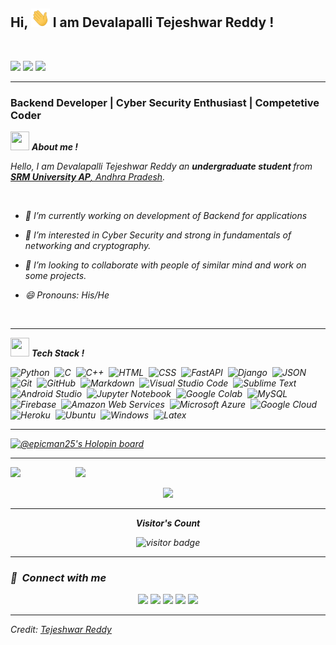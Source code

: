 ## Hi, <img src="https://raw.githubusercontent.com/moit-bytes/Profile/main/Hi.gif" width="30px" height="30px"> I am Devalapalli Tejeshwar Reddy !

<br>

<p>
<img src="https://img.shields.io/badge/Age-20-blue" />
<img src="https://img.shields.io/badge/Lives-India-success" />
<img src="https://img.shields.io/badge/Languages-English%20%26%20Telugu-brightgreen" />
</p>

<hr>
<h3>Backend Developer | Cyber Security Enthusiast | Competetive Coder</h3>

<img src="https://media.giphy.com/media/iY8CRBdQXODJSCERIr/giphy.gif" width="30px" height="30px">&nbsp;**_About me !_**

<p>
  <em>
    Hello, I am Devalapalli Tejeshwar Reddy an <b> undergraduate student </b> from <a target="blank" href="https://srmap.edu.in/"> <b>SRM University AP</b>, Andhra Pradesh</a>. <br>
</p>
 
<br>

- 🔭 I’m currently working on development of Backend for applications

- 🌱 I’m interested in Cyber Security and strong in fundamentals of networking and cryptography.

- 👯 I’m looking to collaborate with people of similar mind and work on some projects.

- 😄 Pronouns: His/He
<br>
<hr>

<img src="https://media.giphy.com/media/iY8CRBdQXODJSCERIr/giphy.gif" width="30px" height="30px">&nbsp;**_Tech Stack !_**

![Python](https://img.shields.io/badge/-Python-05122A?style=flat&logo=python)&nbsp;
![C](https://img.shields.io/badge/-C-05122A?style=flat&logo=C&logoColor=A8B9CC)&nbsp;
![C++](https://img.shields.io/badge/-C++-05122A?style=flat&logo=C%2B%2B&logoColor=00599C)&nbsp;
![HTML](https://img.shields.io/badge/-HTML-05122A?style=flat&logo=HTML5)&nbsp;
![CSS](https://img.shields.io/badge/-CSS-05122A?style=flat&logo=CSS3&logoColor=1572B6)&nbsp;
![FastAPI](https://img.shields.io/badge/-FastAPI-05122A?style=flat&logo=fastapi&logoColor=1572B6)&nbsp;
![Django](https://img.shields.io/badge/-Django-05122A?style=flat&logo=django&logoColor=1572B6)&nbsp;
![JSON](https://img.shields.io/badge/-JSON-05122A?style=flat&logo=json&logoColor=000000)&nbsp;
![Git](https://img.shields.io/badge/-Git-05122A?style=flat&logo=git)&nbsp;
![GitHub](https://img.shields.io/badge/-GitHub-05122A?style=flat&logo=github)&nbsp;
![Markdown](https://img.shields.io/badge/-Markdown-05122A?style=flat&logo=markdown)&nbsp;
![Visual Studio Code](https://img.shields.io/badge/-Visual%20Studio%20Code-05122A?style=flat&logo=visual-studio-code&logoColor=007ACC)&nbsp;
![Sublime Text](https://img.shields.io/badge/-Sublime%20Text-05122A?style=flat&logo=sublime-text&logoColor=FF9800)&nbsp;
![Android Studio](https://img.shields.io/badge/-Android%20Studio-05122A?style=flat&logo=android-studio&logoColor=3DDC84)&nbsp;
![Jupyter Notebook](https://img.shields.io/badge/-Jupyter%20Notebook-05122A?style=flat&logo=jupyter&logoColor=F37626)&nbsp;
![Google Colab](https://img.shields.io/badge/-Google%20Colab-05122A?style=flat&logo=google-colab&logoColor=F9AB00)&nbsp;
![MySQL](https://img.shields.io/badge/-MySQL-05122A?style=flat&logo=mysql&logoColor=4479A1)&nbsp;
![Firebase](https://img.shields.io/badge/-Firebase-05122A?style=flat&logo=firebase&logoColor=FFCA28)&nbsp;
![Amazon Web Services](https://img.shields.io/badge/-Amazon_AWS-05122A?style=flat&logo=amazon-aws&logoColor=FFFFFF)&nbsp;
![Microsoft Azure](https://img.shields.io/badge/-Microsoft_Azure-05122A?style=flat&logo=microsoft-azure&logoColor=FFFFFF)&nbsp;
![Google Cloud](https://img.shields.io/badge/-Google_Cloud-05122A?style=flat&logo=google-cloud&logoColor=03cffc)&nbsp;
![Heroku](https://img.shields.io/badge/-Heroku-05122A?style=flat&logo=heroku&logoColor=FFCA28)&nbsp;
![Ubuntu](https://img.shields.io/badge/-Ubuntu-05122A?style=flat&logo=ubuntu&logoColor=fc6b03)&nbsp;
![Windows](https://img.shields.io/badge/-Windows-05122A?style=flat&logo=windows&logoColor=03cffc)&nbsp;
![Latex](https://img.shields.io/badge/-Latex-05122A?style=flat&logo=latex&logoColor=008080)&nbsp;


<hr>

[![@epicman25's Holopin board](https://holopin.me/epicman25)](https://holopin.io/@epicman25)



<hr>


<p><img align="right" src="https://github-readme-stats.vercel.app/api?username=epicman25&count_private=true&show_icons=true&&theme=chartreuse-dark&include_all_commits=true" width="400"></p> 
<p><img src="https://github-readme-stats.vercel.app/api/top-langs/?username=epicman25&layout=compact&hide=JavaScript,Dart&theme=chartreuse-dark"></p>
<p align="center"><img src="https://github-readme-streak-stats.herokuapp.com?user=epicman25&theme=chartreuse-dark"></p>

<hr>

<p align="center"><b>Visitor's Count</b></p>
<p align="center"><img src="https://profile-counter.glitch.me/%7Bepicman25%7D/count.svg" alt="visitor badge"/></p>

<hr>

### :link: &nbsp;Connect with me

<p align="center">
<a target="blank" href="https://tejeshwar.me"><img src="https://img.shields.io/badge/-tejeshwar.me-3423A6?style=for-the-badge&logo=Google-Chrome&logoColor=white"/></a>
<a target="blank" href="https://www.linkedin.com/in/devalapallitejeshwarreddy/"><img src="https://img.shields.io/badge/-Tejeshwar%20Reddy-0077B5?style=for-the-badge&logo=Linkedin&logoColor=white"/></a>
<a target="blank" href="mailto:tejeshwarreddydevalapalli@gmail.com"><img src="https://img.shields.io/badge/-tejeshwarreddydevalapalli@gmail.com-D14836?style=for-the-badge&logo=Gmail&logoColor=white"/></a>
<a target="blank" href="https://www.codechef.com/users/epicman25"><img src="https://img.shields.io/badge/-epicman25-000000?style=for-the-badge&logo=codechef&logoColor=white"/></a>
<a target="blank" href="https://twitter.com/ep1cman25"><img src="https://img.shields.io/badge/-ep1cman25-1DA1F2?style=for-the-badge&logo=twitter&logoColor=white"/></a>
</p>

---
Credit: [Tejeshwar Reddy](https://github.com/epicman25)

